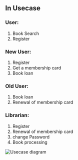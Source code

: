 ## In Usecase
### User:
1. Book Search
2. Register

### New User:
1. Register
2. Get a membership card
3. Book loan

### Old User:
1. Book loan
2. Renewal of membership card

### Librarian:
1. Register
2. Renewal of membership card
3. change Password
4. Book processing

![Usecase diagram](https://s4.uupload.ir/files/9_nx3s.jpg)

